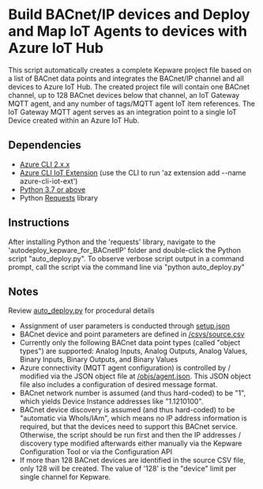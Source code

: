 # Build BACnet/IP devices and Deploy and Map IoT Agents to devices with Azure IoT Hub

This script automatically creates a complete Kepware project file based on a list of BACnet data points and integrates the BACnet/IP channel and all devices to Azure IoT Hub. The created project file will contain one BACnet channel, up to 128 BACnet devices below that channel, an IoT Gateway MQTT agent, and any number of tags/MQTT agent IoT item references. The IoT Gateway MQTT agent serves as an integration point to a single IoT Device created within an Azure IoT Hub.

## Dependencies

- [Azure CLI 2.x.x](https://docs.microsoft.com/en-us/cli/azure/install-azure-cli?view=azure-cli-latest)
- [Azure CLI IoT Extension](https://docs.microsoft.com/en-us/azure/iot-pnp/howto-install-pnp-cli) (use the CLI to run 'az extension add --name azure-cli-iot-ext')
- [Python 3.7 or above](https://www.python.org/downloads/)
- Python [Requests](https://2.python-requests.org/en/master/) library

## Instructions

After installing Python and the 'requests' library, navigate to the 'autodeploy_kepware_for_BACnetIP' folder and double-click the Python script "auto_deploy.py". To observe verbose script output in a command prompt, call the script via the command line via "python auto_deploy.py"

## Notes

Review [auto_deploy.py](auto_deploy.py) for procedural details

- Assignment of user parameters is conducted through [setup.json](setup.json)
- BACnet device and point parameters are defined in [/csvs/source.csv](csvs/source.csv)
- Currently only the following BACnet data point types (called "object types") are supported: Analog Inputs, Analog Outputs, Analog Values, Binary Inputs, Binary Outputs, and Binary Values
- Azure connectivity (MQTT agent configuration) is controlled by / modified via the JSON object file at [/objs/agent.json](objs/agent.json). This JSON object file also includes a configuration of desired message format.
- BACnet network number is assumed (and thus hard-coded) to be "1", which yields Device Instance addresses like "1.1210100".
- BACnet device discovery is assumed (and thus hard-coded) to be "automatic via WhoIs/IAm", which means no IP address information is required, but that the devices need to support this BACnet service. Otherwise, the script should be run first and then the IP addresses / discovery type modified afterwards either manually via the Kepware Configuration Tool or via the Configuration API
- If more than 128 BACnet devices are identified in the source CSV file, only 128 will be created. The value of '128' is the "device" limit per single channel for Kepware.

